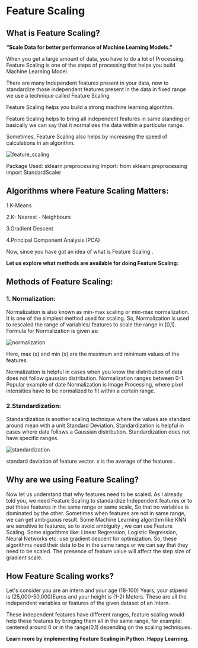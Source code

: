# Feature Scaling

## What is Feature Scaling? 
**“Scale Data for better performance of Machine Learning Models."**

When you get a large amount of data, you have to do a lot of Processing. 
Feature Scaling is one of the steps of processing that helps you build Machine Learning Model.

There are many Independent features present in your data, now to standardize those independent features present in the data in  fixed range we use a technique called Feature Scaling. 

Feature Scaling helps you build a strong machine learning algorithm.

Feature Scaling helps to bring all independent features in same standing or basically we can say that it normalizes the data within a particular range. 

Sometimes, Feature Scaling also helps by increasing the speed of calculations in an algorithm. 

![feature_scaling](https://user-images.githubusercontent.com/77339904/124462241-2255dd80-ddaf-11eb-9bba-c4d95ede3cec.jpeg)


Package Used:
     sklearn.preprocessing
Import:
from sklearn.preprocessing import StandardScaler

 


## Algorithms where Feature Scaling Matters:

1.K-Means

2.K- Nearest - Neighbours

3.Gradient Descent 

4.Principal Component Analysis (PCA)

Now, since you have got an idea of what is Feature Scaling .

**Let us explore what methods are available for doing Feature Scaling:**
## Methods of Feature Scaling:

### 1. Normalization:

Normalization is also known as min-max scaling or min-max normalization. 
It is one of the simplest method used for scaling. So, Normalization is used to rescaled the range of  variables/ features to scale the range in [0,1].
Formula for Normalization is given as:

![normalization](https://user-images.githubusercontent.com/77339904/124462246-24b83780-ddaf-11eb-96c4-15bdf546f99a.jpeg)

 
 Here, max (x) and min (x) are the maximum and minimum values of the features. 

Normalization is helpful in cases when you know the distribution of data does not follow gaussian distribution.
Normalization ranges between 0-1.
Popular example of date Normalization is Image Processing, where pixel intensities have to be normalized to fit within a certain range. 


### 2.Standardization:
Standardization is another scaling technique where the values are standard around mean with a unit Standard Deviation. 
Standardization is helpful in cases where data follows a Gaussian distribution. Standardization  does not  have specific ranges.

![standardization](https://user-images.githubusercontent.com/77339904/124462249-2550ce00-ddaf-11eb-8e3a-a5e5d5c85049.jpeg)


 standard deviation of feature vector. 
x is the average of the features .



## Why are we using Feature Scaling? 
Now let us understand that why features need to be scaled.
As I already told you, we need Feature Scaling to standardize Independent features or to put those features in the same range or same scale, So that no variables is dominated by the other.
Sometimes when features are not in same range, we can get ambiguous result. Some Machine Learning algorithm like KNN are sensitive to features, so to avoid ambiguity , we can use Feature Scaling. 
Some algorithms   like:
Linear Regression, Logistic Regression, Neural Networks etc. use gradient descent for optimization. So, these algorithms need their data to be in the same range or we can say that they need to be scaled. The presence of feature value will affect the step size of gradient scale. 

## How Feature Scaling works? 
Let's consider you are an intern and  your age (18-100) Years, your stipend is (25,000-50,000)Euros and your height is (1-2) Meters. These are all the independent variables or features of the given dataset of an Intern. 

These independent features have different ranges, feature scaling would help these features by bringing them all in the same range, for example: centered around 0 or in the range(0,1) depending on the scaling techniques. 

**Learn more by implementing Feature Scaling in Python.
Happy Learning.**
